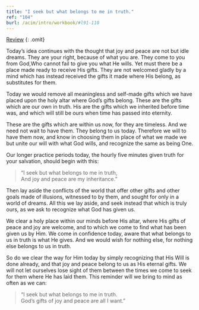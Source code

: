 ```yaml
---
title: "I seek but what belongs to me in truth."
ref: "104"
burl: /acim/intro/workbook/#l91-110
---
```


<a class="hide-review" href="/workbook/l117/#l104">Review</a>
{: .omit}

Today’s idea continues with the thought that joy and peace are not but
idle dreams. They are your right, because of what you are. They come to
you from God,Who cannot fail to give you what He wills. Yet must there
be a place made ready to receive His gifts. They are not welcomed gladly
by a mind which has instead received the gifts it made where His belong,
as substitutes for them.

Today we would remove all meaningless and self-made gifts which we have
placed upon the holy altar where God’s gifts belong. These are the gifts
which are our own in truth. His are the gifts which we inherited before
time was, and which will still be ours when time has passed into
eternity.

These are the gifts which are within us now, for they are timeless. And
we need not wait to have them. They belong to us today. Therefore we
will to have them now, and know in choosing them in place of what we
made we but unite our will with what God wills, and recognize the same
as being One.

Our longer practice periods today, the hourly five minutes given truth
for your salvation, should begin with this:

> “I seek but what belongs to me in truth,<br/>
> And joy and peace are my inheritance.”

Then lay aside the conflicts of the world that offer other gifts and
other goals made of illusions, witnessed to by them, and sought for only
in a world of dreams. All this we lay aside, and seek instead that which
is truly ours, as we ask to recognize what God has given us.

We clear a holy place within our minds before His altar, where His gifts
of peace and joy are welcome, and to which we come to find what has been
given us by Him. We come in confidence today, aware that what belongs to
us in truth is what He gives. And we would wish for nothing else, for
nothing else belongs to us in truth.

So do we clear the way for Him today by simply recognizing that His Will
is done already, and that joy and peace belong to us as His eternal
gifts. We will not let ourselves lose sight of them between
the times we come to seek for them where He has laid them. This reminder
will we bring to mind as often as we can:

> “I seek but what belongs to me in truth.<br/>
> God’s gifts of joy and peace are all I want.”

